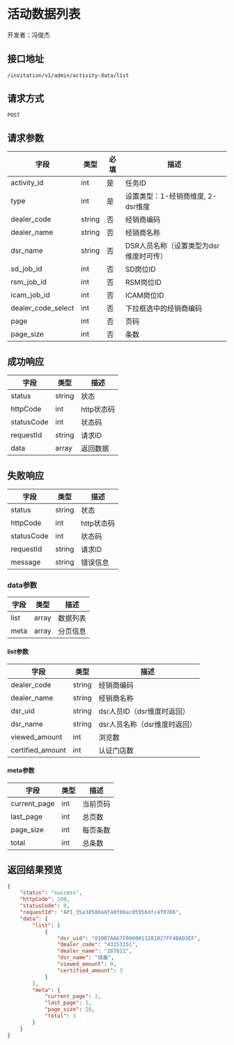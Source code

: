 # 活动数据列表

开发者：冯俊杰

## 接口地址

`/invitation/v1/admin/activity-data/list`

## 请求方式

`POST`

## 请求参数

| 字段 | 类型   | 必填 | 描述     |
| ---- | ------ | ---- | -------- |
| activity_id   | int    | 是   | 任务ID   |
| type   | int    | 是   | 设置类型：1-经销商维度, 2-dsr维度   |
| dealer_code   | string    | 否   | 经销商编码   |
| dealer_name   | string    | 否   | 经销商名称   |
| dsr_name   | string    | 否   | DSR人员名称（设置类型为dsr维度时可传）   |
| sd_job_id   | int    | 否   | SD岗位ID   |
| rsm_job_id   | int    | 否   | RSM岗位ID   |
| icam_job_id   | int    | 否   | ICAM岗位ID   |
| dealer_code_select   | int    | 否   | 下拉框选中的经销商编码   |
| page   | int    | 否   | 页码   |
| page_size   | int    | 否   | 条数   |

## 成功响应

| 字段       | 类型    | 描述        |
| ---------- | ------- | ----------- |
| status    | string  | 状态    |
| httpCode     | int  | http状态码    |
| statusCode | int  | 状态码 |
| requestId | string  | 请求ID |
| data  | array  | 返回数据      |

## 失败响应

| 字段       | 类型    | 描述        |
| ---------- | ------- | ----------- |
| status    | string  | 状态    |
| httpCode     | int  | http状态码    |
| statusCode | int  | 状态码 |
| requestId | string  | 请求ID |
| message  | string  | 错误信息      |

### data参数

| 字段 | 类型 | 描述 |
| --- | --- | --- |
| list | array | 数据列表 |
| meta | array | 分页信息 |

#### list参数

| 字段 | 类型 | 描述 |
| --- | --- | --- |
| dealer_code | string | 经销商编码 |
| dealer_name | string | 经销商名称 |
| dsr_uid | string | dsr人员ID（dsr维度时返回） |
| dsr_name | string | dsr人员名称（dsr维度时返回） |
| viewed_amount | int | 浏览数 |
| certified_amount | int | 认证门店数 |

#### meta参数

| 字段 | 类型 | 描述 |
| --- | --- | --- |
| current_page | int | 当前页码 |
| last_page | int | 总页数 |
| page_size | int | 每页条数 |
| total | int | 总条数 |

## 返回结果预览

```json
{
    "status": "success",
    "httpCode": 200,
    "statusCode": 0,
    "requestId": "API_35a38580a8f40f06ac05956dfc4f0766",
    "data": {
        "list": [
            {
                "dsr_uid": "010B7AA67F0000013281827FF4BAD3EF",
                "dealer_code": "43153151",
                "dealer_name": "287811",
                "dsr_name": "成晨",
                "viewed_amount": 0,
                "certified_amount": 3
            }
        ],
        "meta": {
            "current_page": 1,
            "last_page": 1,
            "page_size": 10,
            "total": 1
        }
    }
}
```
